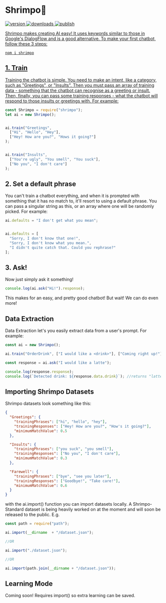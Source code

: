 # Shrimpo🍤

<a href="https://www.npmjs.com/package/shrimpo"><img src="https://img.shields.io/npm/v/shrimpo?style=flat&color=red&logo=npm&logoColor=white" alt="version" />
<a href="https://www.npmjs.com/package/shrimpo"><img src="https://img.shields.io/npm/dt/shrimpo?style=flat&color=blue&logo=docusign&logoColor=white" alt="downloads" />
<img src="https://github.com/polish-penguin-dev/Shrimpo/actions/workflows/publish.yml/badge.svg" alt="publish">

Shrimpo makes creating AI easy! It uses keywords similar to those in Google's DialogFlow and is a good alternative. To make your first chatbot, follow these 3 steps:

```console
npm i shrimpo
```

## 1. Train

Training the chatbot is simple. You need to make an intent, like a category, such as "Greetings", or "Insults". Then you must pass an array of training data - something that the chatbot can recognise as a greeting or insult. Then, finally, you can pass some training responses - what the chatbot will respond to those insults or greetings with. For example:

```js
const Shrimpo = require("shrimpo");
let ai = new Shrimpo();


ai.train("Greetings", 
  ["Hi", "Hello", "Hey"],
  ["Hey! How are you?", "Hows it going?"]
);


ai.train("Insults",
  ["You're ugly", "You smell", "You suck"],
  ["No you", "I don't care"]
);
```

## 2. Set a default phrase

You can't train a chatbot everything, and when it is prompted with something that it has no match to, it'll resort to using a default phrase. You can pass a singular string as this, or an array where one will be randomly picked. For example:

```js
ai.defaults = "I don't get what you mean";


ai.defaults = [
  "Sorry, I don't know that one!",
  "Sorry, I don't know what you mean.",
  "I didn't quite catch that. Could you rephrase?"
];
```

## 3. Ask!

Now just simply ask it something!

```js
console.log(ai.ask("Hi!").response);
```

This makes for an easy, and pretty good chatbot! But wait! We can do even more!

## Data Extraction

Data Extraction let's you easily extract data from a user's prompt. For example:

```js
const ai = new Shrimpo();

ai.train("OrderDrink", ["I would like a <drink>"], ["Coming right up!"]);

const response = ai.ask("I would like a latte");

console.log(response.response);
console.log(`Detected drink: ${response.data.drink}`); //returns "latte"
```

## Importing Shrimpo Datasets

Shrimpo datasets look something like this:

```json
{
  "Greetings": {
    "trainingPhrases": ["hi", "hello", "hey"],
    "trainingResponses": ["Hey! How are you?", "How's it going?"],
    "minimumMatchValue": 0.5
  },

  "Insults": {
    "trainingPhrases": ["you suck", "you smell"],
    "trainingResponses": ["No you", "I don't care"],
    "minimumMatchValue": 0.3
  },

  "Farewell": {
    "trainingPhrases": ["bye", "see you later"],
    "trainingResponses": ["Goodbye!", "Take care!"],
    "minimumMatchValue": 0.6
  }
}
```

with the ai.import() function you can import datasets locally. A Shrimpo-Standard dataset is being heavily worked on at the moment and will soon be released to the public. E.g.

```js
const path = require("path");

ai.import(__dirname  + "/dataset.json");

//OR

ai.import("./dataset.json");

//OR

ai.import(path.join(__dirname + "/dataset.json"));
```

## Learning Mode

Coming soon! Requires import() so extra learning can be saved.